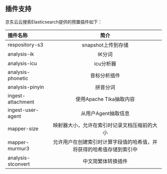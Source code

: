 ## 插件支持
京东云云搜索Elasticsearch提供的预置插件如下：</br>

| 插件名称	| 简介|
|:--|:--:|
| respository-s3 | snapshot上传到存储 |
| analysis-ik | IK分词	|
| analysis-icu | icu分析器 |
| analysis-phonetic | 音标分析插件	|
| analysis-pinyin | 拼音分词	|
| ingest-attachment | 使用Apache Tika抽取内容	|
| ingest-user-agent | 从用户Agent抽取信息	|
| mapper-size | 映射器大小，允许在索引时记录文档压缩前的大小	|
| mapper-murmur3 | 允许用户在创建索引时计算字段值的哈希值，并将获得的哈希值存储到索引中	|
| analysis-stconvert | 中文简繁体转换插件	|
